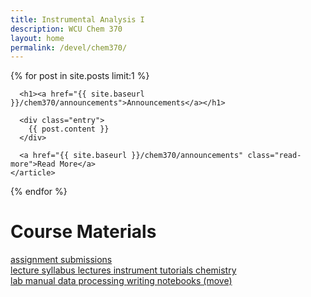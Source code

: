 ```yaml
---
title: Instrumental Analysis I
description: WCU Chem 370
layout: home
permalink: /devel/chem370/
---
```


<div class="card">
  {% for post in site.posts limit:1 %}
    <article class="post">

      <h1><a href="{{ site.baseurl }}/chem370/announcements">Announcements</a></h1>

      <div class="entry">
        {{ post.content }}
      </div>

      <a href="{{ site.baseurl }}/chem370/announcements" class="read-more">Read More</a>
    </article>
  {% endfor %}
</div>

<h1>Course Materials</h1>

<a class="homepage-button" href="{{site.baseurl}}/devel/chem370/assignments/submissions-monday.html">
  <i class="fa fa-paper-plane fa-lg"></i>
  assignment submissions
</a>

<div class="column">
<a class="homepage-button" href="{{site.baseurl}}/devel/chem370/syllabus">
<i class="fa fa-scroll fa-lg"></i>
lecture syllabus
</a>
<!-- <a class="homepage-button" href="{{site.baseurl}}/devel/chem370/schedule">
 <i class="fa fa-calendar-alt fa-lg"></i>
 lecture schedule
</a> -->
<a class="homepage-button" href="{{site.baseurl}}/devel/chem370/lectures-remark">
  <i class="fa fa-chalkboard-teacher fa-lg"></i>
  lectures
</a>
<a class="homepage-button" href="{{site.baseurl}}/devel/chem370/instrument-tutorials">
  <i class="fa fa-digital-tachograph fa-lg"></i>
  instrument tutorials
</a>
<a class="homepage-button" href="{{site.baseurl}}/devel/chem370/chemistry">
  <i class="fa fa-atom fa-lg"></i>
  chemistry
</a>
</div>
<!-- <hr class="hr-line"> -->
<div class="column">
<a class="homepage-button" href="{{site.baseurl}}/devel/chem370/lab-manual">
    <i class="fa fa-vial fa-lg"></i>
    lab manual
</a>
<a class="homepage-button" href="{{site.baseurl}}/devel/chem370/data-processing">
    <i class="fa fa-chart-line fa-lg"></i>
    data processing
</a>
<a class="homepage-button" href="{{site.baseurl}}/devel/chem370/writing">
   <i class="fa fa-edit fa-lg"></i>
   writing
</a>
<a class="homepage-button" href="{{site.baseurl}}/devel/chem370/notebooks">
  <i class="fa fa-book-open fa-lg"></i>
  notebooks (move)
</a>
</div>
